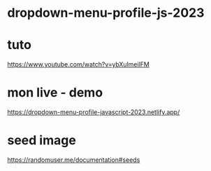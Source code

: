# dropdown-menu-profile-js-2023

# tuto
https://www.youtube.com/watch?v=ybXulmeilFM


# mon live - demo
https://dropdown-menu-profile-javascript-2023.netlify.app/


# seed image
https://randomuser.me/documentation#seeds

